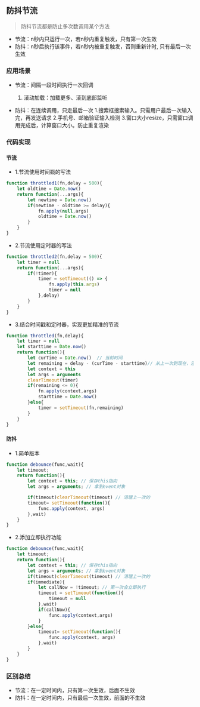 ## 防抖节流

> 防抖节流都是防止多次数调用某个方法

- 节流：n秒内只运行一次，若n秒内重复触发，只有第一次生效
- 防抖：n秒后执行该事件，若n秒内被重复触发，否则重新计时, 只有最后一次生效

### 应用场景
- 节流：间隔一段时间执行一次回调
  1. 滚动加载：加载更多、滚到底部监听

- 防抖：在连续调用，只走最后一次
  1.搜索框搜索输入。只需用户最后一次输入完，再发送请求
  2.手机号、邮箱验证输入检测
  3.窗口大小resize，只需窗口调用完成后，计算窗口大小。防止重复渲染

### 代码实现
#### 节流
- 1.节流使用时间戳的写法
```js
function throttled1(fn,delay = 500){
    let oldtime = Date.now()
    return function(...args){
        let newtime = Date.now()
        if(newtime - oldtime >= delay){
            fn.apply(null,args)
            oldtime = Date.now()
        }
    }
}
```

- 2.节流使用定时器的写法
```js
function throttled2(fn,delay = 500){
    let timer = null
    return function(...args){
        if(!timer){
            timer = setTimeout(() => {
                fn.apply(this.args)
                timer = null
            },delay)
        }
    }
}
```

- 3.结合时间戳和定时器，实现更加精准的节流
```js
function throttled(fn,delay){
    let timer = null
    let starttime = Date.now()
    return function(){
        let curTime = Date.now()  // 当前时间
        let remaining = delay - (curTime - starttime)// 从上一次到现在，还剩余多少多余时间
        let context = this
        let args = arguments
        clearTimeout(timer)
        if(remaining <= 0){
            fn.apply(context,args)
            starttime = Date.now()
        }else{
            timer = setTimeout(fn,remaining)
        }
    }
}
```

#### 防抖
- 1.简单版本
```js
function debounce(func,wait){
    let timeout;
    return function(){
        let context = this; // 保存this指向
        let args = arguments; // 拿到event对象

        if(timeout)clearTimeout(timeout) // 清理上一次的
        timeout= setTimeout(function(){
            func.apply(context, args)
        },wait)
    }
}
```

- 2.添加立即执行功能
```js
function debounce(func,wait){
    let timeout;
    return function(){
        let context = this; // 保存this指向
        let args = arguments; // 拿到event对象
        if(timeout)clearTimeout(timeout) // 清理上一次的
        if(immediate){
            let callNow = !timeout; // 第一次会立即执行
            timeout = setTimeout(function(){
                timeout = null
            },wait)
            if(callNow){
                func.apply(context,args)
            }
        }else{
            timeout= setTimeout(function(){
                func.apply(context, args)
            },wait)
        }
    }
}
```

### 区别总结
- 节流：在一定时间内，只有第一次生效，后面不生效
- 防抖：在一定时间内，只有最后一次生效，前面的不生效